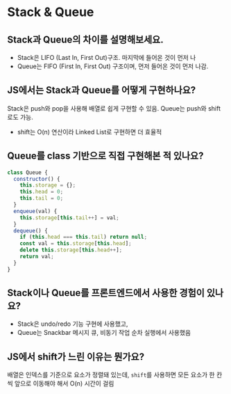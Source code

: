# Stack & Queue

## Stack과 Queue의 차이를 설명해보세요.

- Stack은 LIFO (Last In, First Out)구조. 마지막에 들어온 것이 먼저 나
- Queue는 FIFO (First In, First Out) 구조이며, 먼저 들어온 것이 먼저 나감.

## JS에서는 Stack과 Queue를 어떻게 구현하나요?

Stack은 push와 pop을 사용해 배열로 쉽게 구현할 수 있음.
Queue는 push와 shift로도 가능.

- shift는 O(n) 연산이라 Linked List로 구현하면 더 효율적

## Queue를 class 기반으로 직접 구현해본 적 있나요?

```jsx
class Queue {
  constructor() {
    this.storage = {};
    this.head = 0;
    this.tail = 0;
  }
  enqueue(val) {
    this.storage[this.tail++] = val;
  }
  dequeue() {
    if (this.head === this.tail) return null;
    const val = this.storage[this.head];
    delete this.storage[this.head++];
    return val;
  }
}
```

## Stack이나 Queue를 프론트엔드에서 사용한 경험이 있나요?

- Stack은 undo/redo 기능 구현에 사용했고,
- Queue는 Snackbar 메시지 큐, 비동기 작업 순차 실행에서 사용했음

## JS에서 shift가 느린 이유는 뭔가요?

배열은 인덱스를 기준으로 요소가 정렬돼 있는데, `shift`를 사용하면 모든 요소가 한 칸씩 앞으로 이동해야 해서 O(n) 시간이 걸림
